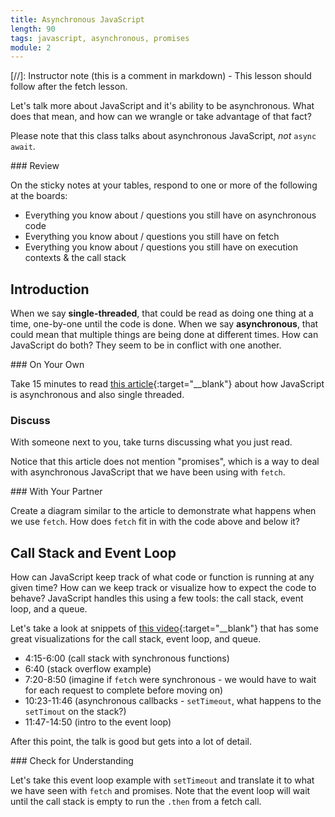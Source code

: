 ```yaml
---
title: Asynchronous JavaScript
length: 90
tags: javascript, asynchronous, promises
module: 2
---
```


[//]: Instructor note (this is a comment in markdown) - This lesson should follow after the fetch lesson.


Let's talk more about JavaScript and it's ability to be asynchronous. What does that mean, and how can we wrangle or take advantage of that fact?

Please note that this class talks about asynchronous JavaScript, _not_ `async await`.

<section class="call-to-action">
### Review

On the sticky notes at your tables, respond to one or more of the following at the boards:
- Everything you know about / questions you still have on asynchronous code
- Everything you know about / questions you still have on fetch
- Everything you know about / questions you still have on execution contexts & the call stack
</section>


## Introduction

When we say **single-threaded**, that could be read as doing one thing at a time, one-by-one until the code is done. When we say **asynchronous**, that could mean that multiple things are being done at different times. How can JavaScript do both? They seem to be in conflict with one another.

<section class="call-to-action">
### On Your Own

Take 15 minutes to read [this article](https://dev.to/steelvoltage/if-javascript-is-single-threaded-how-is-it-asynchronous-56gd){:target="\__blank"} about how JavaScript is asynchronous and also single threaded.

### Discuss

With someone next to you, take turns discussing what you just read.
</section>

Notice that this article does not mention "promises", which is a way to deal with asynchronous JavaScript that we have been using with `fetch`.

<section class="call-to-action">
### With Your Partner

Create a diagram similar to the article to demonstrate what happens when we use `fetch`. How does `fetch` fit in with the code above and below it?
</section>


## Call Stack and Event Loop

How can JavaScript keep track of what code or function is running at any given time? How can we keep track or visualize how to expect the code to behave? JavaScript handles this using a few tools: the call stack, event loop, and a queue.

Let's take a look at snippets of [this video](https://www.youtube.com/watch?v=8aGhZQkoFbQ){:target="\__blank"} that has some great visualizations for the call stack, event loop, and queue.

* 4:15-6:00 (call stack with synchronous functions)
* 6:40 (stack overflow example)
* 7:20-8:50 (imagine if `fetch` were synchronous - we would have to wait for each request to complete before moving on)
* 10:23-11:46 (asynchronous callbacks - `setTimeout`, what happens to the `setTimout` on the stack?)
* 11:47-14:50 (intro to the event loop)

After this point, the talk is good but gets into a lot of detail.

<section class="checks-for-understanding">
### Check for Understanding

Let's take this event loop example with `setTimeout` and translate it to what we have seen with `fetch` and promises. Note that the event loop will wait until the call stack is empty to run the `.then` from a fetch call.
</section>
